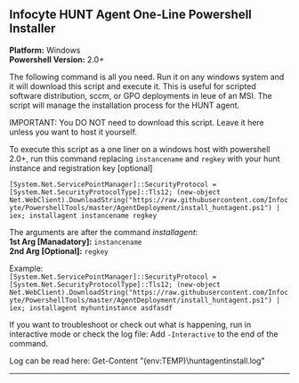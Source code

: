 ## Infocyte HUNT Agent One-Line Powershell Installer  
**Platform:** Windows  
**Powershell Version:** 2.0+  

The following command is all you need. Run it on any windows system and it will download this script and execute it. This is useful for scripted software distribution, sccm, or GPO deployments in leue of an MSI. The script will manage the installation process for the HUNT agent.

IMPORTANT: You DO NOT need to download this script. Leave it here unless you want to host it yourself.

To execute this script as a one liner on a windows host with powershell 2.0+, run this command replacing `instancename` and `regkey` with your hunt instance <mandatory> and registration key [optional]

```[System.Net.ServicePointManager]::SecurityProtocol = [System.Net.SecurityProtocolType]::Tls12; (new-object Net.WebClient).DownloadString("https://raw.githubusercontent.com/Infocyte/PowershellTools/master/AgentDeployment/install_huntagent.ps1") | iex; installagent instancename regkey```

The arguments are after the command *installagent*:  
**1st Arg [Manadatory]:** `instancename`  
**2nd Arg [Optional]:** `regkey`

Example:  
```[System.Net.ServicePointManager]::SecurityProtocol = [System.Net.SecurityProtocolType]::Tls12; (new-object Net.WebClient).DownloadString("https://raw.githubusercontent.com/Infocyte/PowershellTools/master/AgentDeployment/install_huntagent.ps1") | iex; installagent myhuntinstance asdfasdf```

If you want to troubleshoot or check out what is happening, run in interactive mode or check the log file:
Add `-Interactive` to the end of the command.

Log can be read here:
Get-Content "$($env:TEMP)\huntagentinstall.log"

---

